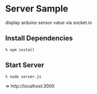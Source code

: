 Server Sample
=============

display arduino sensor value via socket.io

## Install Dependencies

    % npm install


## Start Server

    % node server.js

=> http://localhost:3000


